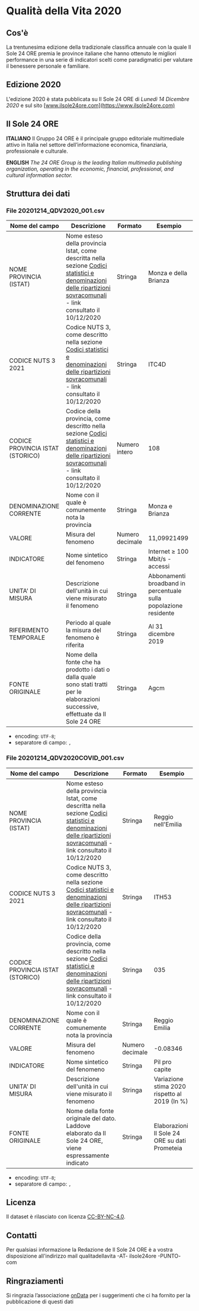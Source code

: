 # Qualità della Vita 2020 #

## Cos'è ##
La trentunesima edizione della tradizionale classifica annuale con la quale Il Sole 24 ORE premia le province italiane che hanno ottenuto le migliori performance in una serie di indicatori scelti come paradigmatici per valutare il benessere personale e familiare.

## Edizione 2020 ##
L'edizione 2020 è stata pubblicata su Il Sole 24 ORE di *Lunedì 14 Dicembre 2020* e sul sito [www.ilsole24ore.com](https://www.ilsole24ore.com)

## Il Sole 24 ORE ##

**ITALIANO**
Il Gruppo 24 ORE è il principale gruppo editoriale multimediale attivo in Italia nel settore dell’informazione economica, finanziaria, professionale e culturale.

**ENGLISH**
*The 24 ORE Group is the leading Italian multimedia publishing organization, operating in the economic, financial, professional, and cultural information sector.*

## Struttura dei dati ##

### File 20201214_QDV2020_001.csv ###

Nome del campo | Descrizione | Formato | Esempio
-------------- | ----------- | ------- | -------
NOME PROVINCIA (ISTAT) | Nome esteso della provincia Istat, come descritta nella sezione [Codici statistici e denominazioni delle ripartizioni sovracomunali](https://www.istat.it/it/archivio/6789) - link consultato il 10/12/2020 | Stringa | Monza e della Brianza
CODICE NUTS 3 2021 | Codice NUTS 3, come descritto nella sezione [Codici statistici e denominazioni delle ripartizioni sovracomunali](https://www.istat.it/it/archivio/6789) - link consultato il 10/12/2020 | Stringa | ITC4D
CODICE PROVINCIA ISTAT (STORICO) | Codice della provincia, come descritto nella sezione [Codici statistici e denominazioni delle ripartizioni sovracomunali](https://www.istat.it/it/archivio/6789) - link consultato il 10/12/2020 | Numero intero | 108
DENOMINAZIONE CORRENTE | Nome con il quale è comunemente nota la provincia | Stringa | Monza e Brianza
VALORE | Misura del fenomeno | Numero decimale | 11,09921499
INDICATORE | Nome sintetico del fenomeno | Stringa | Internet ≥ 100 Mbit/s - accessi
UNITA' DI MISURA | Descrizione dell'unità in cui viene misurato il fenomeno | Stringa | Abbonamenti broadband in percentuale sulla popolazione residente
RIFERIMENTO TEMPORALE | Periodo al quale la misura del fenomeno è riferita | Stringa | Al 31 dicembre 2019
FONTE ORIGINALE | Nome della fonte che ha prodotto i dati o dalla quale sono stati tratti per le elaborazioni successive, effettuate da Il Sole 24 ORE | Stringa | Agcm

- encoding: `UTF-8`;
- separatore di campo: `,`


### File 20201214_QDV2020COVID_001.csv ###

Nome del campo | Descrizione | Formato | Esempio
-------------- | ----------- | ------- | -------
NOME PROVINCIA (ISTAT) | Nome esteso della provincia Istat, come descritta nella sezione [Codici statistici e denominazioni delle ripartizioni sovracomunali](https://www.istat.it/it/archivio/6789) - link consultato il 10/12/2020 | Stringa | Reggio nell'Emilia
CODICE NUTS 3 2021 | Codice NUTS 3, come descritto nella sezione [Codici statistici e denominazioni delle ripartizioni sovracomunali](https://www.istat.it/it/archivio/6789) - link consultato il 10/12/2020 | Stringa | ITH53
CODICE PROVINCIA ISTAT (STORICO) | Codice della provincia, come descritto nella sezione [Codici statistici e denominazioni delle ripartizioni sovracomunali](https://www.istat.it/it/archivio/6789) - link consultato il 10/12/2020 | Stringa | 035
DENOMINAZIONE CORRENTE | Nome con il quale è comunemente nota la provincia | Stringa | Reggio Emilia
VALORE | Misura del fenomeno | Numero decimale | -0.08346
INDICATORE | Nome sintetico del fenomeno | Stringa | Pil pro capite
UNITA' DI MISURA | Descrizione dell'unità in cui viene misurato il fenomeno | Stringa | Variazione stima 2020 rispetto al 2019 (In %)
FONTE ORIGINALE | Nome della fonte originale del dato. Laddove elaborato da Il Sole 24 ORE, viene espressamente indicato | Stringa | Elaborazioni Il Sole 24 ORE su dati Prometeia

- encoding: `UTF-8`;
- separatore di campo: `,`

## Licenza ##

Il dataset è rilasciato con licenza [CC-BY-NC-4.0](https://creativecommons.org/licenses/by-nc/4.0/deed.it).

## Contatti ##

Per qualsiasi informazione la Redazione de Il Sole 24 ORE è a vostra disposizione all'indirizzo mail qualitadellavita -AT- ilsole24ore -PUNTO- com

## Ringraziamenti ##

Si ringrazia l’associazione [onData](https://ondata.it/) per i suggerimenti che ci ha fornito per la pubblicazione di questi dati
